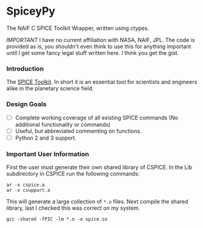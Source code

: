 # SpiceyPy

The NAIF C SPICE Toolkit Wrapper, written using ctypes.

*IMPORTANT* I have no current affiliation with NASA, NAIF, JPL. The code is provided as is, you shouldn't even think to use this for anything important until I get some fancy legal stuff written here. I think you get the gist.

### Introduction

The [SPICE Toolkit](http://naif.jpl.nasa.gov/naif/). In short it is an essential tool for scientists and engineers alike in the planetary science field.


### Design Goals
- [ ] Complete working coverage of all existing SPICE commands (No additional functionality or commands)
- [ ] Useful, but abbreviated commenting on functions.
- [ ] Python 2 and 3 support.

### Important User Information
First the user must generate their own shared library of CSPICE. In the Lib subdirectory in CSPICE run the following commands:
```
ar -x cspice.a
ar -x csupport.a
```
This will generate a large collection of `*.o` files.
Next compile the shared library, last I checked this was correct on my system.
```
gcc -shared -fPIC -lm *.o -o spice.so
```